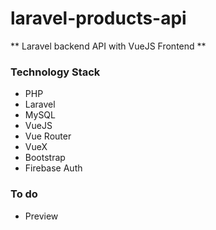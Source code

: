 # laravel-products-api
** Laravel backend API with VueJS Frontend **
### Technology Stack
* PHP
* Laravel
* MySQL
* VueJS
* Vue Router
* VueX
* Bootstrap
* Firebase Auth

### To do
* Preview